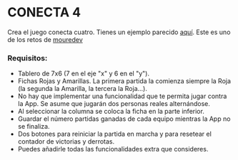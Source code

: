 # **CONECTA 4**

Crea el juego conecta cuatro. Tienes un ejemplo parecido [aquí](https://solitariosonline.es/conecta-4).
Este es uno de los retos de [mouredev](https://github.com/mouredev/Monthly-App-Challenge-2022)

### **Requisitos**:

- Tablero de 7x6 (7 en el eje "x" y 6 en el "y").
- Fichas Rojas y Amarillas. La primera partida la comienza siempre la Roja (la segunda la Amarilla, la tercera la Roja...).
- No hay que implementar una funcionalidad que te permita jugar contra la App. Se asume que jugarán dos personas reales alternándose.
- Al seleccionar la columna se coloca la ficha en la parte inferior.
- Guardar el número partidas ganadas de cada equipo mientras la App no se finaliza.
- Dos botones para reiniciar la partida en marcha y para resetear el contador de victorias y derrotas.
- Puedes añadirle todas las funcionalidades extra que consideres.